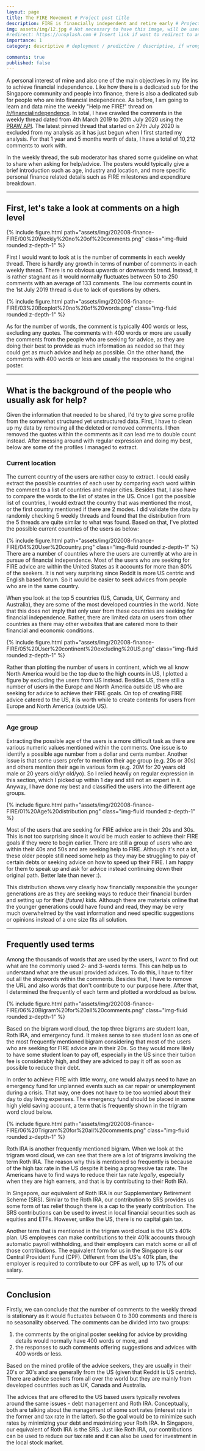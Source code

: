 ```yaml
---
layout: page
title: The FIRE Movement # Project post title
description: FIRE is financially independent and retire early # Project post description
img: assets/img/12.jpg # Not necessary to have this image, will be used as thumbnail
#redirect: https://unsplash.com # Insert link if want to redirect to another website, else ignore/remove this.
importance: 1
category: descriptive # deployment / predictive / descriptive, if wrong category, the post won't be posted

comments: true
published: false
---
```



A personal interest of mine and also one of the main objectives in my life ins to achieve financial independence. Like how there is a dedicated sub for the Singapore community and people into finance, there is also a dedicated sub for people who are into financial independence. As before, I am going to learn and data mine the weekly "Help me FIRE!" thread on [/r/financialindependence](https://old.reddit.com/r/financialindependence/). In total, I have crawled the comments in the weekly thread dated from 4th March 2019 to 20th July 2020 using the [PRAW API](https://praw.readthedocs.io/en/latest/). The latest pinned thread that started on 27th July 2020 is excluded from my analysis as it has just begun when I first started my analysis. For that 1 year and 5 months worth of data, I have a total of 10,212 comments to work with.

In the weekly thread, the sub moderator has shared some guideline on what to share when asking for help/advice. The posters would typically give a brief introduction such as age, industry and location, and more specific personal finance related details such as FIRE milestones and expenditure breakdown.

<hr>

## First, let's take a look at comments on a high level

<div class="row mt-3">
    <div class="col-sm mt-3 mt-md-0">
        {% include figure.html path="assets/img/202008-finance-FIRE/00%20Weekly%20no%20of%20comments.png" class="img-fluid rounded z-depth-1" %}
    </div>
</div>

First I would want to look at is the number of comments in each weekly thread. There is hardly any growth in terms of number of comments in each weekly thread. There is no obvious upwards or downwards trend. Instead, it is rather stagnant as it would normally fluctuates between 50 to 250 comments with an average of 133 comments. The low comments count in the 1st July 2019 thread is due to lack of questions by others.

<div class="row mt-3">
    <div class="col-sm mt-3 mt-md-0">
        {% include figure.html path="assets/img/202008-finance-FIRE/03%20Boxplot%20no%20of%20words.png" class="img-fluid rounded z-depth-1" %}
    </div>
</div>

As for the number of words, the comment is typically 400 words or less, excluding any quotes. The comments with 400 words or more are usually the comments from the people who are seeking for advice, as they are doing their best to provide as much information as needed so that they could get as much advice and help as possible. On the other hand, the comments with 400 words or less are usually the responses to the original poster. 

<hr>

## What is the background of the people who usually ask for help?
Given the information that needed to be shared, I'd try to give some profile from the somewhat structured yet unstructured data. First, I have to clean up my data by removing all the deleted or removed comments. I then removed the quotes within the comments as it can lead me to double count instead. After messing around with regular expression and doing my best, below are some of the profiles I managed to extract.

### Current location
The current country of the users are rather easy to extract. I could easily extract the possible countries of each user by comparing each word within the comment to a list of countries and major cities. Besides that, I also have to compare the words to the list of states in the US. Once I got the possible list of countries, I would extract the country that was mentioned the most, or the first country mentioned if there are 2 modes. I did validate the data by randomly checking 5 weekly threads and found that the distribution from the 5 threads are quite similar to what was found. Based on that, I've plotted the possible current countries of the users as below:

<div class="row mt-3">
    <div class="col-sm mt-3 mt-md-0">
        {% include figure.html path="assets/img/202008-finance-FIRE/04%20User%20country.png" class="img-fluid rounded z-depth-1" %}
    </div>
</div>
There are a number of countries where the users are currently at who are in pursue of financial independence. Most of the users who are seeking for FIRE advice are within the United States as it accounts for more than 80% of the seekers. It is not very surprising since Reddit is more US centric and English based forum. So it would be easier to seek advices from people who are in the same country.

When you look at the top 5 countries (US, Canada, UK, Germany and Australia), they are some of the most developed countries in the world. Note that this does not imply that only user from these countries are seeking for financial independence. Rather, there are limited data on users from other countries as there may other websites that are catered more to their financial and economic conditions. 

<div class="row mt-3">
    <div class="col-sm mt-3 mt-md-0">
        {% include figure.html path="assets/img/202008-finance-FIRE/05%20User%20continent%20excluding%20US.png" class="img-fluid rounded z-depth-1" %}
    </div>
</div>

Rather than plotting the number of users in continent, which we all know North America would be the top due to the high counts in US, I plotted a figure by excluding the users from US instead. Besides US, there still a number of users in the Europe and North America outside US who are seeking for advice to achieve their FIRE goals. On top of creating FIRE advice catered to the US, it is worth while to create contents for users from Europe and North America (outside US).

<hr>

### Age group
Extracting the possible age of the users is a more difficult task as there are various numeric values mentioned within the comments. One issue is to identify a possible age number from a dollar and cents number. Another issue is that some users prefer to mention their age group (e.g. 20s or 30s) and others mention their age in various form (e.g. 20M for 20 years old male or 20 years old/yr old/yo). So I relied heavily on regular expression in this section, which I picked up within 1 day and still not an expert in it. Anyway, I have done my best and classified the users into the different age groups.

<div class="row mt-3">
    <div class="col-sm mt-3 mt-md-0">
        {% include figure.html path="assets/img/202008-finance-FIRE/01%20Age%20distribution.png" class="img-fluid rounded z-depth-1" %}
    </div>
</div>

Most of the users that are seeking for FIRE advice are in their 20s and 30s. This is not too surprising since it would be much easier to achieve their FIRE goals if they were to begin earlier. There are still a group of users who are within their 40s and 50s and are seeking help to FIRE. Although it's not a lot, these older people still need some help as they may be struggling to pay of certain debts or seeking advice on how to speed up their FIRE. I am happy for them to speak up and ask for advice instead continuing down their original path. Better late than never :).

This distribution shows very clearly how financially responsible the younger generations are as they are seeking ways to reduce their financial burden and setting up for their _(future)_ kids. Although there are materials online that the younger generations could have found and read, they may be very much overwhelmed by the vast information and need specific suggestions or opinions instead of a one size fits all solution.

<hr>

## Frequently used terms
Among the thousands of words that are used by the users, I want to find out what are the commonly used 2- and 3-words terms. This can help us to understand what are the usual provided advices. To do this, I have to filter out all the stopwords within the comments. Besides that, I have to remove the URL and also words that don't contribute to our purpose here. After that, I determined the frequently of each term and plotted a wordcloud as below.

<div class="row mt-3">
    <div class="col-sm mt-3 mt-md-0">
        {% include figure.html path="assets/img/202008-finance-FIRE/06%20Bigram%20for%20all%20comments.png" class="img-fluid rounded z-depth-1" %}
    </div>
</div>


Based on the bigram word cloud, the top three bigrams are student loan, Roth IRA, and emergency fund. It makes sense to see student loan as one of the most frequently mentioned bigram considering that most of the users who are seeking for FIRE advice are in their 20s. So they would more likely to have some student loan to pay off, especially in the US since their tuition fee is considerably high, and they are adviced to pay it off as soon as possible to reduce their debt. 

In order to achieve FIRE with little worry, one would always need to have an emergency fund for unplanned events such as car repair or unemployment during a crisis. That way, one does not have to be too worried about their day to day living expenses. The emergency fund should be placed in some high yield saving account, a term that is frequently shown in the trigram word cloud below.

<div class="row mt-3">
    <div class="col-sm mt-3 mt-md-0">
        {% include figure.html path="assets/img/202008-finance-FIRE/06%20Trigram%20for%20all%20comments.png" class="img-fluid rounded z-depth-1" %}
    </div>
</div>

Roth IRA is another frequently mentioned bigram. When we look at the trigram word cloud, we can see that there are a lot of trigrams involving the term Roth IRA. The reason why this is mentioned so frequently is because of the high tax rate in the US despite it being a progressive tax rate. The Americans have to find ways to reduce their tax rate _legally_, especially when they are high earners, and that is by contributing to their Roth IRA. 

In Singapore, our equivalent of Roth IRA is our Supplementary Retirement Scheme (SRS). Similar to the Roth IRA, our contribution to SRS provides us some form of tax relief though there is a cap to the yearly contribution. The SRS contributions can be used to invest in local financial securities such as equities and ETFs. However, unlike the US, there is no capital gain tax.

Another term that is mentioned in the trigram word cloud is the US's 401k plan. US employees can make contributions to their 401k accounts through automatic payroll withholding, and their employers can match some or all of those contributions. The equivalent form for us in the Singapore is our Central Provident Fund (CPF). Different from the US's 401k plan, the employer is required to contribute to our CPF as well, up to 17% of our salary. 

<hr>

## Conclusion

Firstly, we can conclude that the number of comments to the weekly thread is stationary as it would fluctuates between 0 to 300 comments and there is no seasonality observed. The comments can be divided into two groups: 

1. the comments by the original poster seeking for advice by providing details would normally have 400 words or more, and 
1. the responses to such comments offering suggestions and advices with 400 words or less. 

Based on the mined profile of the advice seekers, they are usually in their 20's or 30's and are generally from the US (given that Reddit is US centric). There are advice seekers from all over the world but they are mainly from developed countries such as UK, Canada and Australia. 

The advices that are offered to the US based users typically revolves around the same issues - debt management and Roth IRA. Conceptually, both are talking about the management of some sort rates (interest rate in the former and tax rate in the latter). So the goal would be to minimize such rates by minimizing your debt and maximizing your Roth IRA. In Singapore, our equivalent of Roth IRA is the SRS. Just like Roth IRA, our contributions can be used to reduce our tax rate and it can also be used for investment in the local stock market. 